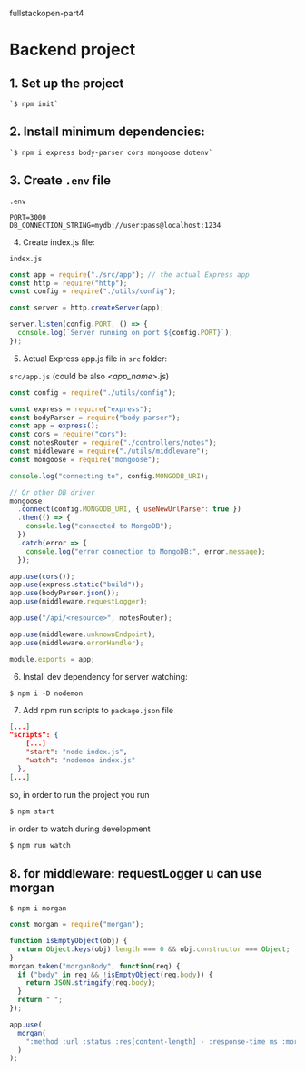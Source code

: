 fullstackopen-part4

# Backend project

## 1. Set up the project

    `$ npm init`

## 2. Install minimum dependencies:

    `$ npm i express body-parser cors mongoose dotenv`

## 3. Create `.env` file

`.env`

```
PORT=3000
DB_CONNECTION_STRING=mydb://user:pass@localhost:1234
```

4.  Create index.js file:

`index.js`

```javascript
const app = require("./src/app"); // the actual Express app
const http = require("http");
const config = require("./utils/config");

const server = http.createServer(app);

server.listen(config.PORT, () => {
  console.log(`Server running on port ${config.PORT}`);
});
```

5.  Actual Express app.js file in `src` folder:

`src/app.js` (could be also <_app_name_>.js)

```javascript
const config = require("./utils/config");

const express = require("express");
const bodyParser = require("body-parser");
const app = express();
const cors = require("cors");
const notesRouter = require("./controllers/notes");
const middleware = require("./utils/middleware");
const mongoose = require("mongoose");

console.log("connecting to", config.MONGODB_URI);

// Or other DB driver
mongoose
  .connect(config.MONGODB_URI, { useNewUrlParser: true })
  .then(() => {
    console.log("connected to MongoDB");
  })
  .catch(error => {
    console.log("error connection to MongoDB:", error.message);
  });

app.use(cors());
app.use(express.static("build"));
app.use(bodyParser.json());
app.use(middleware.requestLogger);

app.use("/api/<resource>", notesRouter);

app.use(middleware.unknownEndpoint);
app.use(middleware.errorHandler);

module.exports = app;
```

6. Install dev dependency for server watching:

```
$ npm i -D nodemon
```

7. Add npm run scripts to `package.json` file

```json
[...]
"scripts": {
    [...]
    "start": "node index.js",
    "watch": "nodemon index.js"
  },
[...]
```

so, in order to run the project you run

```bash
$ npm start
```

in order to watch during development

```bash
$ npm run watch
```

## 8. for middleware: requestLogger u can use morgan

```
$ npm i morgan
```

```javascript
const morgan = require("morgan");

function isEmptyObject(obj) {
  return Object.keys(obj).length === 0 && obj.constructor === Object;
}
morgan.token("morganBody", function(req) {
  if ("body" in req && !isEmptyObject(req.body)) {
    return JSON.stringify(req.body);
  }
  return " ";
});

app.use(
  morgan(
    ":method :url :status :res[content-length] - :response-time ms :morganBody"
  )
);
```
